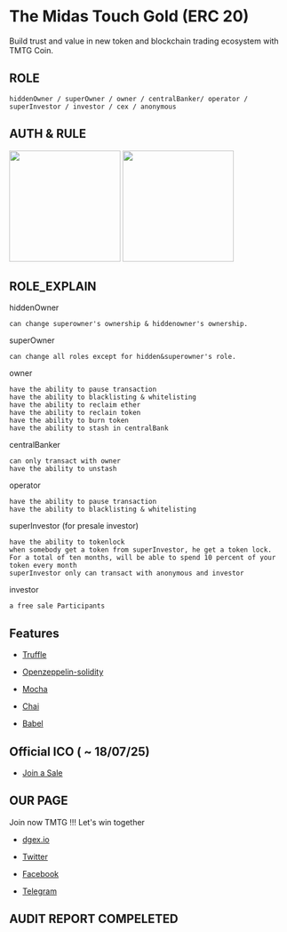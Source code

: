 # The Midas Touch Gold (ERC 20)
Build trust and value in new token and blockchain trading ecosystem with TMTG Coin.

## ROLE
```
hiddenOwner / superOwner / owner / centralBanker/ operator / superInvestor / investor / cex / anonymous
```
## AUTH & RULE
<div>
    <img width="200" src="https://user-images.githubusercontent.com/30589585/42782228-39503144-8983-11e8-8ae9-513a039f4d41.PNG">
    <img width="200" src="https://user-images.githubusercontent.com/30589585/42782258-558014c4-8983-11e8-90ed-3ede71f33287.PNG">

</div>

## ROLE_EXPLAIN


hiddenOwner
```
can change superowner's ownership & hiddenowner's ownership.
```

superOwner
```
can change all roles except for hidden&superowner's role. 
```

owner
```
have the ability to pause transaction 
have the ability to blacklisting & whitelisting
have the ability to reclaim ether
have the ability to reclain token
have the ability to burn token
have the ability to stash in centralBank
```

centralBanker
```
can only transact with owner
have the ability to unstash 
```

operator

```
have the ability to pause transaction
have the ability to blacklisting & whitelisting
```

superInvestor (for presale investor)

```
have the ability to tokenlock
when somebody get a token from superInvestor, he get a token lock.
For a total of ten months, will be able to spend 10 percent of your token every month
superInvestor only can transact with anonymous and investor
```

investor
```
a free sale Participants 
```

## Features 

* [Truffle](https://github.com/trufflesuite/truffle) 

* [Openzeppelin-solidity](https://github.com/OpenZeppelin/openzeppelin-solidity) 

* [Mocha](https://github.com/mochajs/mocha) 

* [Chai](https://github.com/chaijs/chai) 

* [Babel](https://github.com/babel/babel) 

## Official ICO ( ~ 18/07/25) 
* [Join a Sale](https://ico.dgex.io) 

## OUR PAGE
Join now TMTG !!! Let's win together

* [dgex.io](https://dgex.io) 

* [Twitter](https://twitter.com/tmtgdge)

* [Facebook](https://www.facebook.com/TheMidasTouchGold) 

* [Telegram](t.me/themidastoucgold) 


## AUDIT REPORT COMPELETED
